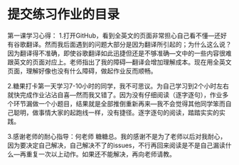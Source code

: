 # 提交练习作业的目录
第一课学习心得：
1.打开GitHub，看到全英文的页面非常担心自己看不懂—还好有谷歌翻译。然而我后面遇到的问题大部分是因为翻译所引起的；为什么这么说？因为翻译得不准确，即使谷歌翻译如此迅捷但还是不够准确—文中的一些内容很难跟英文的页面对应上。老师指出了我的障碍—翻译会增加理解成本。现在用全英文页面，理解好像也没有什么障碍，做起作业反而顺畅。

2.糖果打卡第一天学习7-10小时的同学，我不可思议。为自己学习到2个小时左右就快完成作业沾沾自喜—然而我又错了。因为没有仔细阅读（逐字逐句），作业多个环节漏做一个小题目，结果就是全部推倒重新再来—我不会觉得其他同学笨而自己聪明，做事情大家的起跑线一样，没有捷径。逐字逐句的阅读，踏踏实实的实践。

3.感谢老师的耐心指导：何老师  糖糖总。我的感谢不是为了老师以后对我耐心，因为要决定自己解决，自己解决不了的issues，不行再回来阅读是不是自己漏读什么—再重复一次以上动作。如果还不能解决，再向老师请教。